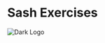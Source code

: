 # Sash Exercises

![Dark Logo](https://github.com/sashexercises/sashexercises.github.io/assets/164065394/58871d7d-68c9-4025-9812-7072701de187)

